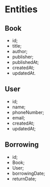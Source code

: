 # Entities

## Book
* id;
* title;
* author;
* publisher;
* publishedAt;
* createdAt;
* updatedAt.

## User
* id;
* name;
* phoneNumber;
* email;
* createdAt;
* updatedAt;

## Borrowing
* id;
* Book;
* User;
* borrowingDate;
* returnDate;

